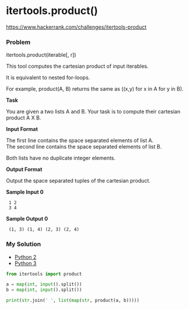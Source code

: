 # itertools.product()

https://www.hackerrank.com/challenges/itertools-product

### Problem

itertools.product(iterable[, r])  

This tool computes the cartesian product of input iterables.   

It is equivalent to nested for-loops.   

For example, product(A, B) returns the same as ((x,y) for x in A for y in B).

**Task** 

You are given a two lists A and B. Your task is to compute their cartesian product A X B.

**Input Format**

The first line contains the space separated elements of list A.   
The second line contains the space separated elements of list B.  

Both lists have no duplicate integer elements.

**Output Format**

Output the space separated tuples of the cartesian product.

**Sample Input 0**

```
 1 2
 3 4
```

**Sample Output 0**

```
 (1, 3) (1, 4) (2, 3) (2, 4)
```

### My Solution

- [Python 2](python2.py)
- [Python 3](python3.py)
```python
from itertools import product

a = map(int, input().split())
b = map(int, input().split())

print(str.join(' ', list(map(str, product(a, b)))))
````